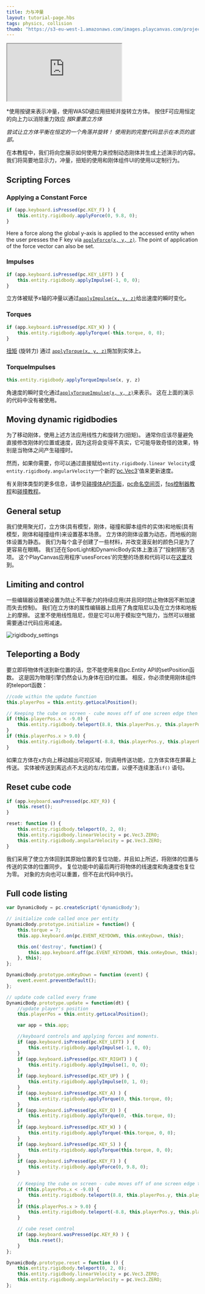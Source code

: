 ```yaml
---
title: 力与冲量
layout: tutorial-page.hbs
tags: physics, collision
thumb: "https://s3-eu-west-1.amazonaws.com/images.playcanvas.com/projects/12/405828/95F429-image-75.jpg"
---
```


<iframe loading="lazy" src="https://playcanv.as/p/8LTSuf4F/" title="Forces and Impulses"></iframe>

*使用按键来表示冲量，使用WASD键应用扭矩并旋转立方体。 按住F可应用恒定的向上力以消除重力效应
*按R重置立方体*

*尝试让立方体平衡在恒定的一个角落并旋转！*
*使用到的完整代码显示在本页的底部。*

在本教程中，我们将向您展示如何使用力来控制动态刚体并生成上述演示的内容。 我们将简要地显示力，冲量，扭矩的使用和刚体组件UI的使用以定制行为。

## Scripting Forces

### Applying a Constant Force

```javascript
if (app.keyboard.isPressed(pc.KEY_F) ) {
    this.entity.rigidbody.applyForce(0, 9.8, 0);
}
```

Here a force along the global y-axis is applied to the accessed entity when the user presses the F key via [`applyForce(x, y, z)`][1]. The point of application of the force vector can also be set.

### Impulses

```javascript
if (app.keyboard.isPressed(pc.KEY_LEFT) ) {
    this.entity.rigidbody.applyImpulse(-1, 0, 0);
}
```

立方体被赋予x轴的冲量以通过[`applyImpulse(x, y, z)`][2]给出速度的瞬时变化。

### Torques

```javascript
if (app.keyboard.isPressed(pc.KEY_W) ) {
    this.entity.rigidbody.applyTorque(-this.torque, 0, 0);
}
```

[扭矩](https://en.wikipedia.org/wiki/Torque) (旋转力) 通过 [`applyTorque(x, y, z)`][3]施加到实体上。

### TorqueImpulses

```javascript
this.entity.rigidbody.applyTorqueImpulse(x, y, z)
```

角速度的瞬时变化通过[`applyTorqueImpulse(x, y, z)`][4]来表示。 这在上面的演示的代码中没有被使用。

## Moving dynamic rigidbodies

为了移动刚体，使用上述方法应用线性力和旋转力(扭矩)。 通常你应该尽量避免直接修改刚体的位置或速度，因为这将会变得不真实，它可能导致奇怪的效果，特别是当物体之间产生碰撞时。

然而，如果你需要，你可以通过直接赋给`entity.rigidbody.linear Velocity`或`entity.rigidbody.angularVelocity`一个新的'[pc.Vec3][5]'值来更新速度。

有关刚体类型的更多信息，请参见[碰撞体API页面][6]，[pc命名空间页][7]，[fps控制器教程][8]和[碰撞教程][9]。

## General setup

我们使用聚光灯，立方体(具有模型，刚体，碰撞和脚本组件的实体)和地板(具有模型，刚体和碰撞组件)来设置基本场景。 立方体的刚体设置为动态，而地板的刚体设置为静态。 我们为每个盒子创建了一些材料，并改变漫反射的颜色只是为了更容易在眼睛。 我们还在SpotLight和DynamicBody实体上激活了“投射阴影”选项。 这个PlayCanvas应用程序'usesForces'的完整的场景和代码可以在[这里][10]找到。

## Limiting and control

一些编辑器设置被设置为防止不平衡力的持续应用(并且同时防止物体因不断加速而失去控制)。 我们在立方体的属性编辑器上启用了角度阻尼以及在立方体和地板上的摩擦。 这里不使用线性阻尼，但是它可以用于模拟空气阻力，当然可以根据需要通过代码应用减速。

<img loading="lazy" src="/images/tutorials/forces/rigidbody_settings.jpg" alt="rigidbody_settings">

## Teleporting a Body

要立即将物体传送到新位置的话，您不能使用来自pc.Entity API的setPosition函数。 这是因为物理引擎仍然会认为身体在旧的位置。 相反，你必须使用刚体组件的teleport函数：

```javascript
//code within the update function
this.playerPos = this.entity.getLocalPosition();

// Keeping the cube on screen - cube moves off of one screen edge then appears from the opposite edge.
if (this.playerPos.x < -9.0) {
    this.entity.rigidbody.teleport(8.8, this.playerPos.y, this.playerPos.z);
}
if (this.playerPos.x > 9.0) {
    this.entity.rigidbody.teleport(-8.8, this.playerPos.y, this.playerPos.z);
}
```

如果立方体在x方向上移动超出可视区域，则调用传送功能，立方体实体在屏幕上传送。 实体被传送到离远点不太远的左/右位置，以便不连续激活`if()` 语句。

## Reset cube code

```javascript
if (app.keyboard.wasPressed(pc.KEY_R)) {
    this.reset();
}
```
```javascript
reset: function () {
    this.entity.rigidbody.teleport(0, 2, 0);
    this.entity.rigidbody.linearVelocity = pc.Vec3.ZERO;
    this.entity.rigidbody.angularVelocity = pc.Vec3.ZERO;
}
```

我们采用了使立方体回到其原始位置的复位功能，并且如上所述，将刚体的位置与传送的实体的位置同步。 复位功能中的最后两行将物体的线速度和角速度也复位为零。 对象的方向也可以重置，但不在此代码中执行。


## Full code listing

```javascript
var DynamicBody = pc.createScript('dynamicBody');

// initialize code called once per entity
DynamicBody.prototype.initialize = function() {
    this.torque = 7;
    this.app.keyboard.on(pc.EVENT_KEYDOWN, this.onKeyDown, this);

    this.on('destroy', function() {
        this.app.keyboard.off(pc.EVENT_KEYDOWN, this.onKeyDown, this);
    }, this);
};

DynamicBody.prototype.onKeyDown = function (event) {
    event.event.preventDefault();
};

// update code called every frame
DynamicBody.prototype.update = function(dt) {
    //update player's position
    this.playerPos = this.entity.getLocalPosition();

    var app = this.app;

    //keyboard controls and applying forces and moments.
    if (app.keyboard.isPressed(pc.KEY_LEFT) ) {
        this.entity.rigidbody.applyImpulse(-1, 0, 0);
    }
    if (app.keyboard.isPressed(pc.KEY_RIGHT) ) {
        this.entity.rigidbody.applyImpulse(1, 0, 0);
    }
    if (app.keyboard.isPressed(pc.KEY_UP) ) {
        this.entity.rigidbody.applyImpulse(0, 1, 0);
    }
    if (app.keyboard.isPressed(pc.KEY_A) ) {
        this.entity.rigidbody.applyTorque(0, this.torque, 0);
    }
    if (app.keyboard.isPressed(pc.KEY_D) ) {
        this.entity.rigidbody.applyTorque(0, -this.torque, 0);
    }
    if (app.keyboard.isPressed(pc.KEY_W) ) {
        this.entity.rigidbody.applyTorque(-this.torque, 0, 0);
    }
    if (app.keyboard.isPressed(pc.KEY_S) ) {
        this.entity.rigidbody.applyTorque(this.torque, 0, 0);
    }
    if (app.keyboard.isPressed(pc.KEY_F) ) {
        this.entity.rigidbody.applyForce(0, 9.8, 0);
    }

    // Keeping the cube on screen - cube moves off of one screen edge then appears from the opposite edge.
    if (this.playerPos.x < -9.0) {
        this.entity.rigidbody.teleport(8.8, this.playerPos.y, this.playerPos.z);
    }
    if (this.playerPos.x > 9.0) {
        this.entity.rigidbody.teleport(-8.8, this.playerPos.y, this.playerPos.z);
    }

    // cube reset control
    if (app.keyboard.wasPressed(pc.KEY_R) ) {
        this.reset();
    }
};

DynamicBody.prototype.reset = function () {
    this.entity.rigidbody.teleport(0, 2, 0);
    this.entity.rigidbody.linearVelocity = pc.Vec3.ZERO;
    this.entity.rigidbody.angularVelocity = pc.Vec3.ZERO;
};
```

[1]: /api/pc.RigidBodyComponent.html#applyForce
[2]: /api/pc.RigidBodyComponent.html#applyImpulse
[3]: /api/pc.RigidBodyComponent.html#applyTorque
[4]: /api/pc.RigidBodyComponent.html#applyTorqueImpulse
[5]: /api/pc.Vec3.html
[6]: /api/pc.CollisionComponent.html
[7]: /api/pc.html
[8]: /tutorials/first-person-movement/
[9]: /tutorials/collision-and-triggers/
[10]: https://playcanvas.com/project/405828/overview/tutorial-forces--impulses
